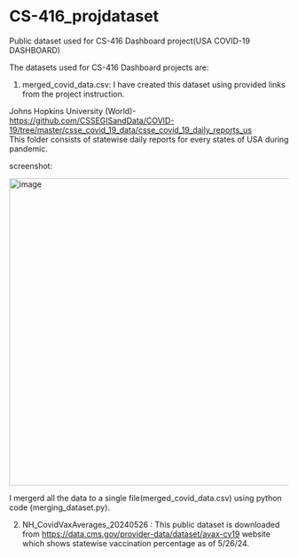 # CS-416_projdataset
Public dataset used for CS-416 Dashboard project(USA COVID-19 DASHBOARD)

The datasets used for CS-416 Dashboard projects are: 
1. merged_covid_data.csv: I have created this dataset using provided links from the project instruction.
   
Johns Hopkins University (World)- https://github.com/CSSEGISandData/COVID-19/tree/master/csse_covid_19_data/csse_covid_19_daily_reports_us                                            
This folder consists of statewise daily reports for every states of USA during pandemic.

screenshot:


<img width="555" alt="image" src="https://github.com/saswati2/CS-416_projdataset/assets/161897421/2dde9896-1379-436f-8db6-1f164bfc22fe">



I mergerd all the data to a single file(merged_covid_data.csv) using python code (merging_dataset.py). 





2. NH_CovidVaxAverages_20240526 : This public dataset is downloaded from https://data.cms.gov/provider-data/dataset/avax-cv19 website which shows statewise vaccination percentage as of 5/26/24.
